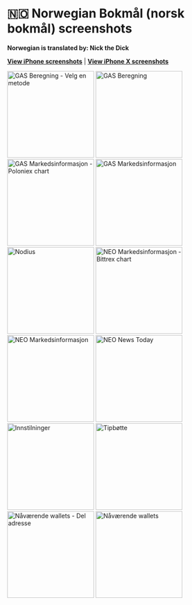 # 🇳🇴 Norwegian Bokmål (norsk bokmål) screenshots

**Norwegian is translated by: Nick the Dick**

[**View iPhone screenshots**](../iPhone/norwegian-bokmal-screenshots.md) | [**View iPhone X screenshots**](../iPhone%20X/norwegian-bokmal-screenshots.md)

<img src="screen-gas-calculation-options.png" width="200" alt="GAS Beregning - Velg en metode"> <img src="screen-gas-calculation.png" width="200" alt="GAS Beregning"> <img src="screen-gas-market-chart.png" width="200" alt="GAS Markedsinformasjon - Poloniex chart"> <img src="screen-gas-market-info.png" width="200" alt="GAS Markedsinformasjon"> <img src="screen-menu.png" width="200" alt="Nodius"> <img src="screen-neo-market-chart.png" width="200" alt="NEO Markedsinformasjon - Bittrex chart"> <img src="screen-neo-market-info.png" width="200" alt="NEO Markedsinformasjon"> <img src="screen-neo-news-today.png" width="200" alt="NEO News Today"> <img src="screen-settings.png" width="200" alt="Innstilninger"> <img src="screen-tip-jar.png" width="200" alt="Tipbøtte"> <img src="screen-wallet-qr-code.png" width="200" alt="Nåværende wallets - Del adresse"> <img src="screen-wallet.png" width="200" alt="Nåværende wallets">